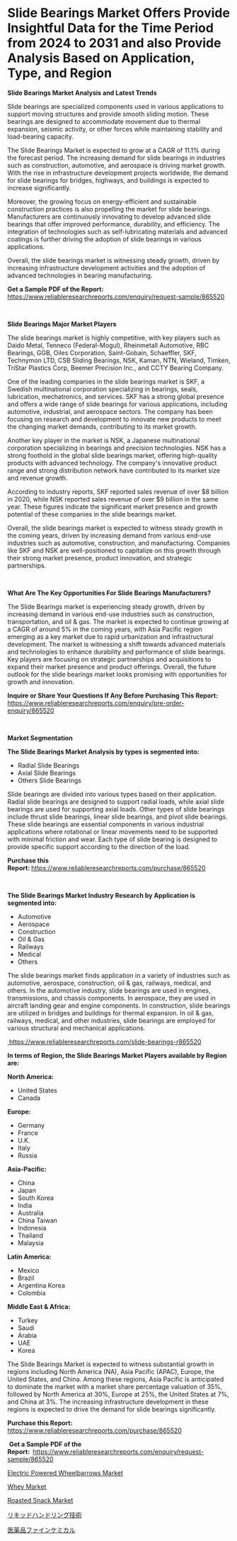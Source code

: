 <p><h1>Slide Bearings Market Offers Provide Insightful Data for the Time Period from 2024 to 2031 and also Provide Analysis Based on Application, Type, and Region</h1></p><p><strong>Slide Bearings Market Analysis and Latest Trends</strong></p>
<p><p>Slide bearings are specialized components used in various applications to support moving structures and provide smooth sliding motion. These bearings are designed to accommodate movement due to thermal expansion, seismic activity, or other forces while maintaining stability and load-bearing capacity.</p><p>The Slide Bearings Market is expected to grow at a CAGR of 11.1% during the forecast period. The increasing demand for slide bearings in industries such as construction, automotive, and aerospace is driving market growth. With the rise in infrastructure development projects worldwide, the demand for slide bearings for bridges, highways, and buildings is expected to increase significantly.</p><p>Moreover, the growing focus on energy-efficient and sustainable construction practices is also propelling the market for slide bearings. Manufacturers are continuously innovating to develop advanced slide bearings that offer improved performance, durability, and efficiency. The integration of technologies such as self-lubricating materials and advanced coatings is further driving the adoption of slide bearings in various applications.</p><p>Overall, the slide bearings market is witnessing steady growth, driven by increasing infrastructure development activities and the adoption of advanced technologies in bearing manufacturing.</p></p>
<p><strong>Get a Sample PDF of the Report:&nbsp;</strong> <a href="https://www.reliableresearchreports.com/enquiry/request-sample/865520">https://www.reliableresearchreports.com/enquiry/request-sample/865520</a></p>
<p>&nbsp;</p>
<p><strong>Slide Bearings Major Market Players</strong></p>
<p><p>The slide bearings market is highly competitive, with key players such as Daido Metal, Tenneco (Federal-Mogul), Rheinmetall Automotive, RBC Bearings, GGB, Oiles Corporation, Saint-Gobain, Schaeffler, SKF, Technymon LTD, CSB Sliding Bearings, NSK, Kaman, NTN, Wieland, Timken, TriStar Plastics Corp, Beemer Precision Inc., and CCTY Bearing Company.</p><p>One of the leading companies in the slide bearings market is SKF, a Swedish multinational corporation specializing in bearings, seals, lubrication, mechatronics, and services. SKF has a strong global presence and offers a wide range of slide bearings for various applications, including automotive, industrial, and aerospace sectors. The company has been focusing on research and development to innovate new products to meet the changing market demands, contributing to its market growth.</p><p>Another key player in the market is NSK, a Japanese multinational corporation specializing in bearings and precision technologies. NSK has a strong foothold in the global slide bearings market, offering high-quality products with advanced technology. The company's innovative product range and strong distribution network have contributed to its market size and revenue growth.</p><p>According to industry reports, SKF reported sales revenue of over $8 billion in 2020, while NSK reported sales revenue of over $9 billion in the same year. These figures indicate the significant market presence and growth potential of these companies in the slide bearings market.</p><p>Overall, the slide bearings market is expected to witness steady growth in the coming years, driven by increasing demand from various end-use industries such as automotive, construction, and manufacturing. Companies like SKF and NSK are well-positioned to capitalize on this growth through their strong market presence, product innovation, and strategic partnerships.</p></p>
<p>&nbsp;</p>
<p><strong>What Are The Key Opportunities For Slide Bearings Manufacturers?</strong></p>
<p><p>The Slide Bearings market is experiencing steady growth, driven by increasing demand in various end-use industries such as construction, transportation, and oil & gas. The market is expected to continue growing at a CAGR of around 5% in the coming years, with Asia Pacific region emerging as a key market due to rapid urbanization and infrastructural development. The market is witnessing a shift towards advanced materials and technologies to enhance durability and performance of slide bearings. Key players are focusing on strategic partnerships and acquisitions to expand their market presence and product offerings. Overall, the future outlook for the slide bearings market looks promising with opportunities for growth and innovation.</p></p>
<p><strong>Inquire or Share Your Questions If Any Before Purchasing This Report:</strong> <a href="https://www.reliableresearchreports.com/enquiry/pre-order-enquiry/865520">https://www.reliableresearchreports.com/enquiry/pre-order-enquiry/865520</a></p>
<p>&nbsp;</p>
<p><strong>Market Segmentation</strong></p>
<p><strong>The Slide Bearings Market Analysis by types is segmented into:</strong></p>
<p><ul><li>Radial Slide Bearings</li><li>Axial Slide Bearings</li><li>Others Slide Bearings</li></ul></p>
<p><p>Slide bearings are divided into various types based on their application. Radial slide bearings are designed to support radial loads, while axial slide bearings are used for supporting axial loads. Other types of slide bearings include thrust slide bearings, linear slide bearings, and pivot slide bearings. These slide bearings are essential components in various industrial applications where rotational or linear movements need to be supported with minimal friction and wear. Each type of slide bearing is designed to provide specific support according to the direction of the load.</p></p>
<p><strong>Purchase this Report:&nbsp;</strong><a href="https://www.reliableresearchreports.com/purchase/865520">https://www.reliableresearchreports.com/purchase/865520</a></p>
<p>&nbsp;</p>
<p><strong>The Slide Bearings Market Industry Research by Application is segmented into:</strong></p>
<p><ul><li>Automotive</li><li>Aerospace</li><li>Construction</li><li>Oil & Gas</li><li>Railways</li><li>Medical</li><li>Others</li></ul></p>
<p><p>The slide bearings market finds application in a variety of industries such as automotive, aerospace, construction, oil & gas, railways, medical, and others. In the automotive industry, slide bearings are used in engines, transmissions, and chassis components. In aerospace, they are used in aircraft landing gear and engine components. In construction, slide bearings are utilized in bridges and buildings for thermal expansion. In oil & gas, railways, medical, and other industries, slide bearings are employed for various structural and mechanical applications.</p></p>
<p><a href="https://www.reliableresearchreports.com/slide-bearings-r865520">&nbsp;https://www.reliableresearchreports.com/slide-bearings-r865520</a></p>
<p><strong>In terms of Region, the Slide Bearings Market Players available by Region are:</strong></p>
<p>
    <p> <strong> North America: </strong>
        <ul>
            <li>United States</li>
            <li>Canada</li>
        </ul>
        </p> 
    <p> <strong> Europe: </strong>
        <ul>
            <li>Germany</li>
            <li>France</li>
            <li>U.K.</li>
            <li>Italy</li>
            <li>Russia</li>
        </ul>
        </p> 
    <p> <strong> Asia-Pacific: </strong>
        <ul>
            <li>China</li>
            <li>Japan</li>
            <li>South Korea</li>
            <li>India</li>
            <li>Australia</li>
            <li>China Taiwan</li>
            <li>Indonesia</li>
            <li>Thailand</li>
            <li>Malaysia</li>
        </ul>
        </p> 
    <p> <strong> Latin America: </strong>
        <ul>
            <li>Mexico</li>
            <li>Brazil</li>
            <li>Argentina Korea</li>
            <li>Colombia</li>
        </ul>
        </p> 
    <p> <strong> Middle East & Africa: </strong>
        <ul>
            <li>Turkey</li>
            <li>Saudi</li>
            <li>Arabia</li>
            <li>UAE</li>
            <li>Korea</li>
        </ul>
    </p>
    </p>
<p><p>The Slide Bearings Market is expected to witness substantial growth in regions including North America (NA), Asia Pacific (APAC), Europe, the United States, and China. Among these regions, Asia Pacific is anticipated to dominate the market with a market share percentage valuation of 35%, followed by North America at 30%, Europe at 25%, the United States at 7%, and China at 3%. The increasing infrastructure development in these regions is expected to drive the demand for slide bearings significantly.</p></p>
<p><strong>Purchase this Report: </strong><a href="https://www.reliableresearchreports.com/purchase/865520">https://www.reliableresearchreports.com/purchase/865520</a></p>
<p>&nbsp;<strong>Get a Sample PDF of the Report:&nbsp;&nbsp;</strong><a href="https://www.reliableresearchreports.com/enquiry/request-sample/865520">https://www.reliableresearchreports.com/enquiry/request-sample/865520</a></p>
<p><strong></strong></p>
<p><p><a href="https://github.com/edytherolanlouisejk1miz0wig/Market-Research-Report-List-2/blob/main/electric-powered-wheelbarrows-market.md">Electric Powered Wheelbarrows Market</a></p><p><a href="https://www.linkedin.com/pulse/wheynbspmarket-focuses-market-share-size-projected-xgbge?trackingId=htWuJs8ynLxlMX85F1UKoQ%3D%3D">Whey Market</a></p><p><a href="https://www.linkedin.com/pulse/roasted-snack-market-size-cagr-trends-2024-2030-svmbiosis-analysis-dnlve?trackingId=R8ViYgtk1UUVCCWeN%2Ft2uw%3D%3D">Roasted Snack Market</a></p><p><a href="https://github.com/joaejkdzgyljvo6/Market-Research-Report-List-1/blob/main/186109135051.md">リキッドハンドリング技術</a></p><p><a href="https://github.com/JaydaWisoky2014/Market-Research-Report-List-1/blob/main/879123035052.md">医薬品ファインケミカル</a></p></p>